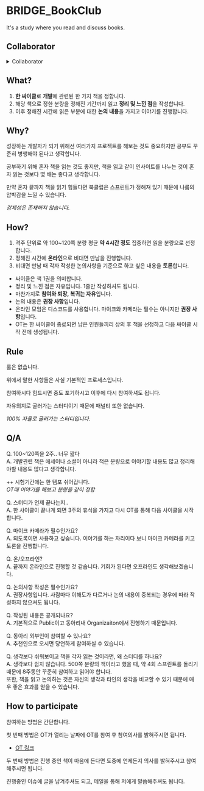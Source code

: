 # BRIDGE_BookClub
It's a study where you read and discuss books.

## Collaborator

<details><summary>Collaborator</summary>
<p>

*굵은 글씨는 완주자입니다.*

### 1st Clean Code

|**[@fkdl0048](https://github.com/fkdl0048)**|**[@RePro1202](https://github.com/RePro1202)**|[@hellog2n](https://github.com/hellog2n)|[@FrenzyNight](https://github.com/FrenzyNight)|[@NearthYou](https://github.com/NearthYou)|
|:---:|:---:|:---:|:---:|:---:|

### 2nd Refactoring

|**[@fkdl0048](https://github.com/fkdl0048)**|[@NearthYou](https://github.com/NearthYou)|[@RePro1202](https://github.com/RePro1202)|[@MakerJun46](https://github.com/MakerJun46)|[@yeonmo57](https://github.com/yeonmo57)|
|:---:|:---:|:---:|:---:|:---:|

### 3rd The Clean Coder

|**[@fkdl0048](https://github.com/fkdl0048)**|**[@luz0415](https://github.com/luz0415)**|**[@wooyn730](https://github.com/wooyn730)**|
|:---:|:---:|:---:|

### 4th 객체지향의 사실과 오해

|**[@fkdl0048](https://github.com/fkdl0048)**|**[@luz0415](https://github.com/luz0415)**|**[@wooyn730](https://github.com/wooyn730)**| [@joonyle99](https://github.com/joonyle99) |
|:---:|:---:|:---:|:---:|

### 5th 오브젝트

|**[@fkdl0048](https://github.com/fkdl0048)**|**[@luz0415](https://github.com/luz0415)**|**[@wooyn730](https://github.com/wooyn730)**| **[@Barone12](https://github.com/Barone12)** | **[NearthYou](https://github.com/NearthYou)** |
|:---:|:---:|:---:|:---:|:---:|

### 5th 필독! 개발자 온보딩 가이드

|**[@fkdl0048](https://github.com/fkdl0048)**|**[@wooyn730](https://github.com/wooyn730)**| **[@Barone12](https://github.com/Barone12)** | **[NearthYou](https://github.com/NearthYou)** |
|:---:|:---:|:---:|:---:|

자세한 참여 내역은 [PR](https://github.com/BRIDGE-DEV/BRIDGE_BookClub/pulls?q=is%3Apr)이나 [Issues](https://github.com/BRIDGE-DEV/BRIDGE_BookClub/issues?q=is%3Aissue)를 통해 확인해주세요

</p>
</details>

## What?

1. **한 싸이클**로 **개발**에 관련된 한 가지 책을 정합니다.
2. 해당 책으로 정한 분량을 정해진 기간까지 읽고 **정리 및 느낀 점**을 작성합니다.
3. 이후 정해진 시간에 읽은 부분에 대한 **논의 내용**을 가지고 이야기를 진행합니다.

## Why?

성장하는 개발자가 되기 위해선 여러가지 프로젝트를 해보는 것도 중요하지만 공부도 꾸준히 병행해야 된다고 생각합니다.

공부하기 위해 혼자 책을 읽는 것도 좋지만, 책을 읽고 같이 인사이트를 나누는 것이 혼자 읽는 것보다 몇 배는 좋다고 생각합니다.

만약 혼자 끝까지 책을 읽기 힘들다면 북클럽은 스프린트가 정해져 있기 때문에 나름의 압박감을 느낄 수 있습니다.

*강제성은 존재하지 않습니다.*

## How?

1. 격주 단위로 약 100~120쪽 분량 평균 **약 4시간 정도** 집중하면 읽을 분량으로 선정합니다.
2. 정해진 시간에 **온라인**으로 비대면 만남을 진행합니다.
3. 비대면 만남 때 각자 작성한 논의사항을 기준으로 하고 싶은 내용을 **토론**합니다.

* 싸이클은 책 1권을 의미합니다.
* 정리 및 느낀 점은 자유입니다. 1줄만 작성하셔도 됩니다.
* 마찬가지로 **참여와 퇴장, 복귀는 자유**입니다.
* 논의 내용은 **권장 사항**입니다.
* 온라인 모임은 디스코드를 사용합니다. 마이크와 카메라는 필수는 아니지만 **권장 사항**입니다.  
* OT는 한 싸이클이 종료되면 남은 인원들끼리 상의 후 책을 선정하고 다음 싸이클 시작 전에 생성됩니다.

## Rule

룰은 없습니다.  

위에서 말한 사항들은 사실 기본적인 프로세스입니다.  

참여하시다 힘드시면 중도 포기하시고 이후에 다시 참여하셔도 됩니다.  

자유의지로 굴러가는 스터디이기 때문에 패널티 또한 없습니다.  

*100% 자율로 굴러가는 스터디입니다.*

## Q/A

Q. 100~120쪽을 2주.. 너무 짧다  
A. 개발관련 책은 에세이나 소설이 아니라 적은 분량으로 이야기할 내용도 많고 정리해야할 내용도 많다고 생각합니다.  

++ 시험기간에는 한 템포 쉬어갑니다.  
*OT때 이야기를 해보고 분량을 같이 정함*  

Q. 스터디가 언제 끝나는지..  
A. 한 사이클이 끝나게 되면 3주의 휴식을 가지고 다시 OT를 통해 다음 사이클을 시작합니다.

Q. 마이크 카메라가 필수인가요?  
A. 되도록이면 사용하고 싶습니다. 이야기를 하는 자리이다 보니 마이크 카메라를 키고 토론을 진행합니다.

Q. 온/오프라인?  
A. 끝까지 온라인으로 진행할 것 같습니다. 기회가 된다면 오프라인도 생각해보겠습니다.

Q. 논의사항 작성은 필수인가요?  
A. 권장사항입니다. 사람마다 이해도가 다르거나 논의 내용이 중복되는 경우에 따라 작성하지 않으셔도 됩니다.

Q. 작성된 내용은 공개되나요?  
A. 기본적으로 Public이고 동아리내 Organizaiton에서 진행하기 때문입니다.

Q. 동아리 외부인이 참여할 수 있나요?  
A. 추천인으로 오시면 당연하게 참여하실 수 있습니다.

Q. 생각보다 쉬워보이고 책을 각자 읽는 것이라면, 왜 스터디를 하나요?  
A. 생각보다 쉽지 않습니다. 500쪽 분량의 책이라고 했을 때, 약 4회 스프린트를 돌리기 때문에 8주동안 꾸준히 참여하고 읽어야 합니다.  
   또한, 책을 읽고 논의하는 것은 자신의 생각과 타인의 생각을 비교할 수 있기 때문에 매우 좋은 효과를 얻을 수 있습니다.

## How to participate

참여하는 방법은 간단합니다.

첫 번째 방법은 OT가 열리는 날짜에 OT를 참여 후 참여의사를 밝혀주시면 됩니다.

- [OT 링크](https://github.com/BRIDGE-DEV/BRIDGE_BookClub/issues?q=is%3Aissue+label%3AOT+)

두 번째 방법은 진행 중인 책이 마음에 든다면 도중에 언제든지 의사를 밝혀주시고 참여해주시면 됩니다.

진행중인 이슈에 글을 남겨주셔도 되고, 메일을 통해 저에게 말씀해주셔도 됩니다.

